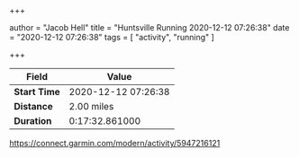 +++

author = "Jacob Hell"
title = "Huntsville Running 2020-12-12 07:26:38"
date = "2020-12-12 07:26:38"
tags = [
    "activity", "running"
]

+++

<!--more-->

|Field  |Value  |
|--- | --- |
|**Start Time**|2020-12-12 07:26:38|
|**Distance**|2.00 miles|
|**Duration**|0:17:32.861000|

https://connect.garmin.com/modern/activity/5947216121